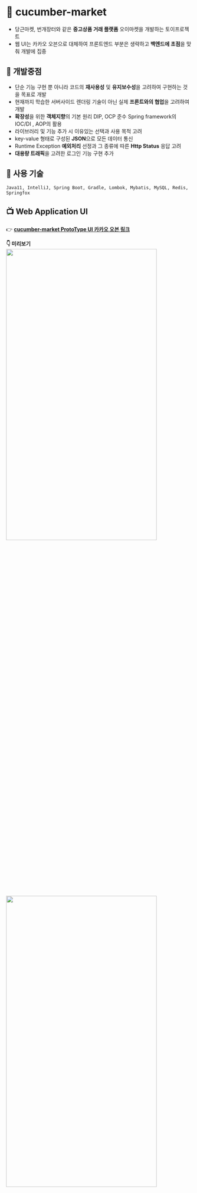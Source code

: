 # :file_folder: cucumber-market
- 당근마켓, 번개장터와 같은 **중고상품 거래 플랫폼** 오이마켓을 개발하는 토이프로젝트     
- 웹 UI는 카카오 오븐으로 대체하여 프론트엔드 부분은 생략하고 **백엔드에 초점**을 맞춰 개발에 집중

## :pushpin: 개발중점   
- 단순 기능 구현 뿐 아니라 코드의 **재사용성** 및 **유지보수성**을 고려하여 구현하는 것을 목표로 개발   
- 현재까지 학습한 서버사이드 렌더링 기술이 아닌 실제 **프론트와의 협업**을 고려하여 개발   
- **확장성**을 위한 **객체지향**의 기본 원리 DIP, OCP 준수 Spring framework의 IOC/DI , AOP의 활용
- 라이브러리 및 기능 추가 시 이유있는 선택과 사용 목적 고려
- key-value 형태로 구성된 **JSON**으로 모든 데이터 통신 
- Runtime Exception **예외처리** 선정과 그 종류에 따른 **Http Status** 응답 고려
- **대용량 트래픽**을 고려한 로그인 기능 구현 추가

## :wrench: 사용 기술
```
Java11, IntelliJ, Spring Boot, Gradle, Lombok, Mybatis, MySQL, Redis, Springfox
```

## :tv: Web Application UI
:point_right: [**cucumber-market ProtoType UI 카카오 오븐 링크**](https://ovenapp.io/view/nlfjeRbawILO48ugsXrRsyt6UI2Bdusk/)  
   
**:point_down: 미리보기**  
<img src = "https://user-images.githubusercontent.com/86584999/145708688-c8295288-df79-48e0-a125-9b855bc4f560.PNG" width="90%" height="45%">
<img src = "https://user-images.githubusercontent.com/86584999/145706256-0811c927-a8e4-45b1-8071-cc0b61496879.PNG" width="90%" height="45%">

## :clapper: Architecture
:point_right: [**MySQL 아키텍처 링크**](https://github.com/Hwangwonuk/cucumber-market/wiki/MySQL-Architecture)   
:point_right: [**Redis 아키텍처 링크**](https://github.com/Hwangwonuk/cucumber-market/wiki/Redis-Architecture)   
   
- **Architecture**   
<img src = "https://user-images.githubusercontent.com/86584999/145709767-3827528f-1c4a-4bb2-85bc-de9ac8922804.jpg">   
   
   
- **Layer**   
<img src = "https://user-images.githubusercontent.com/86584999/145710572-9df24562-2fd7-45fe-98b7-6345a6aaac34.png">   

## :floppy_disk: ERD
:point_right: [**상세정보 보러가기**](https://github.com/Hwangwonuk/cucumber-market/wiki/ERD)   

<img src = "https://user-images.githubusercontent.com/86584999/145718047-cef57cfa-e28e-40e8-80c3-f92923320a27.png">  

## :computer: 주요 기능
:point_right: [**각 기능별 비지니스 로직**](https://github.com/Hwangwonuk/cucumber-market/wiki/Business-Rule)   
:point_right: [**각 기능별 Use Case**](https://github.com/Hwangwonuk/cucumber-market/wiki/Use-Case)   
   
:busts_in_silhouette: **사용자**   
- 회원가입, 탈퇴   
- 로그인, 로그아웃   
- 마이페이지, 정보수정   
- 판매물품 등록, 수정, 삭제   
- 물품 검색기능   
- 상품찜 기능   
- 비밀 댓글로 1:1채팅기능   

:guardsman: **관리자**   
- 전체회원 조회   
- 기존회원 관리자 등록   
- 카테고리 관리   

## :warning: 프로젝트를 진행하며 겪은 Issue 및 학습한 내용
링크

